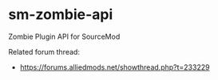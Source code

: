 sm-zombie-api
=============

Zombie Plugin API for SourceMod

Related forum thread:

* https://forums.alliedmods.net/showthread.php?t=233229
